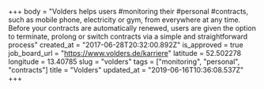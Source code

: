 +++
body = "Volders helps users #monitoring their #personal #contracts, such as mobile phone, electricity or gym, from everywhere at any time. Before your contracts are automatically renewed, users are given the option to terminate, prolong or switch contracts via a simple and straightforward process"
created_at = "2017-06-28T20:32:00.892Z"
is_approved = true
job_board_url = "https://www.volders.de/karriere"
latitude = 52.502278
longitude = 13.40785
slug = "volders"
tags = ["monitoring", "personal", "contracts"]
title = "Volders"
updated_at = "2019-06-16T10:36:08.537Z"
+++

